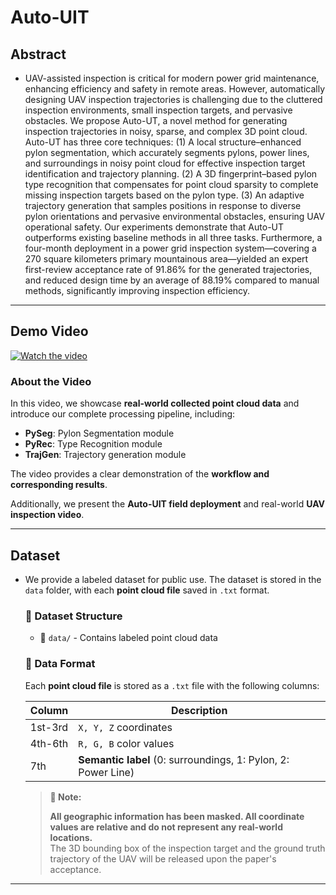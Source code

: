 # Auto-UIT
## Abstract

- UAV-assisted inspection is critical for modern power grid maintenance, enhancing efficiency and safety in remote areas. However, automatically designing UAV inspection trajectories is challenging due to the cluttered inspection environments, small inspection targets, and pervasive obstacles. We propose Auto-UT, a novel method for generating inspection trajectories in noisy, sparse, and complex 3D point cloud. Auto-UT has three core techniques: (1) A local structure–enhanced pylon segmentation, which accurately segments pylons, power lines, and surroundings in noisy point cloud for effective inspection target identification and trajectory planning. (2) A 3D fingerprint–based pylon type recognition that compensates for point cloud sparsity to complete missing inspection targets based on the pylon type. (3) An adaptive trajectory generation that samples positions in response to diverse pylon orientations and pervasive environmental obstacles, ensuring UAV operational safety. 
  Our experiments demonstrate that Auto-UT outperforms existing baseline methods in all three tasks. Furthermore, a four-month deployment in a power grid inspection system—covering a 270 square kilometers primary mountainous area—yielded an expert first-review acceptance rate of 91.86% for the generated trajectories, and reduced design time by an average of 88.19% compared to manual methods, significantly improving inspection efficiency.

  

> 

---

## Demo Video

[![Watch the video]()](https://anonymous.4open.science/r/Auto-UIT-2D87/video/demo.mp4)



### **About the Video**

In this video, we showcase **real-world collected point cloud data** and introduce our complete processing pipeline, including:

- **PySeg**: Pylon Segmentation module
- **PyRec**: Type Recognition module
- **TrajGen**: Trajectory generation module

The video provides a clear demonstration of the **workflow and corresponding results**.  

Additionally, we present the **Auto-UIT field deployment** and real-world **UAV inspection video**.  

---

##  Dataset

- We provide a labeled dataset for public use. The dataset is stored in the `data` folder, with each **point cloud file** saved in `.txt` format.  

  ### **🔹 Dataset Structure**

  - 📁 `data/` - Contains labeled point cloud data

  ### **🔹 Data Format**

  Each **point cloud file** is stored as a `.txt` file with the following columns:

  | Column  | Description                                                  |
  | ------- | ------------------------------------------------------------ |
  | 1st-3rd | `X, Y, Z` coordinates                                        |
  | 4th-6th | `R, G, B` color values                                       |
  | 7th     | **Semantic label** (0: surroundings, 1: Pylon, 2: Power Line) |

  > **🔹 Note:**  
  >
  > **All geographic information has been masked. All coordinate values are relative and do not represent any real-world locations.**  
  > The 3D bounding box of the inspection target and the ground truth trajectory of the UAV will be released upon the paper's acceptance.
---

### 


